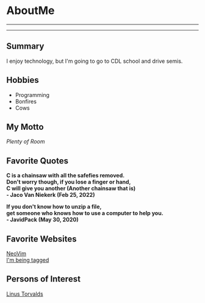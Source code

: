 # AboutMe
---
---
## Summary
[I have a new home]: https://glitchycrafting.github.io/Portfolio

I enjoy technology, but I'm going to go to CDL school and drive semis.

Hobbies
--
- Programming
- Bonfires
- Cows

## My Motto
*Plenty of Room*

## Favorite Quotes
__C is a chainsaw with all the safefies removed.<br> Don't worry though, if you lose a finger or hand, <br>C will give you another (Another chainsaw that is)<br> - Jaco Van Niekerk (Feb 25, 2022)__

__If you don't know how to unzip a file, <br>get someone who knows how to use a computer to help you.<br> - JavidPack (May 30, 2020)__

## Favorite Websites
[NeoVim](https://neovim.io "NeoVim Website")<br>
[I'm being tagged][I have a new home]

## Persons of Interest
[Linus Torvalds][1]

[1]: https://github.com/Torvalds
